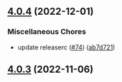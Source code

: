 ## [4.0.4](https://github.com/appium/appium-xcode/compare/v4.0.3...v4.0.4) (2022-12-01)


### Miscellaneous Chores

* update releaserc ([#74](https://github.com/appium/appium-xcode/issues/74)) ([ab7d721](https://github.com/appium/appium-xcode/commit/ab7d721c479e1fa70395159aadd969048e2fea47))

## [4.0.3](https://github.com/appium/appium-xcode/compare/v4.0.2...v4.0.3) (2022-11-06)
